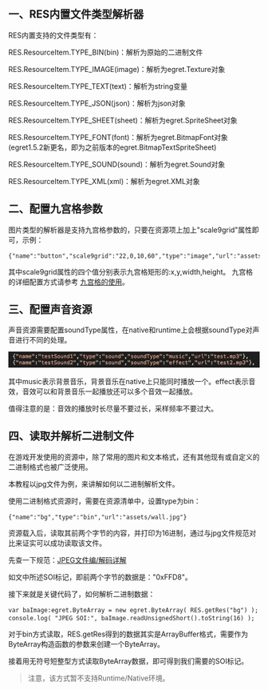 ## 一、RES内置文件类型解析器

RES内置支持的文件类型有：

RES.ResourceItem.TYPE_BIN(bin)：解析为原始的二进制文件

RES.ResourceItem.TYPE_IMAGE(image)：解析为egret.Texture对象

RES.ResourceItem.TYPE_TEXT(text)：解析为string变量

RES.ResourceItem.TYPE_JSON(json)：解析为json对象

RES.ResourceItem.TYPE_SHEET(sheet)：解析为egret.SpriteSheet对象

RES.ResourceItem.TYPE_FONT(font)：解析为egret.BitmapFont对象      (egret1.5.2新更名，即为之前版本的egret.BitmapTextSpriteSheet)

RES.ResourceItem.TYPE_SOUND(sound)：解析为egret.Sound对象

RES.ResourceItem.TYPE_XML(xml)：解析为egret.XML对象

## 二、配置九宫格参数

图片类型的解析器是支持九宫格参数的，只要在资源项上加上"scale9grid"属性即可，示例：

```
{"name":"button","scale9grid":"22,0,10,60","type":"image","url":"assets/button.png"}
```

其中scale9grid属性的四个值分别表示九宫格矩形的:x,y,width,height。 九宫格的详细配置方式请参考 [九宫格的使用](../../../Engine2D/bitmapTexture/scale9Grid/)。

## 三、配置声音资源

声音资源需要配置soundType属性，在native和runtime上会根据soundType对声音进行不同的处理。

![](556563e7662ee.jpg)

其中music表示背景音乐，背景音乐在native上只能同时播放一个。effect表示音效，音效可以和背景音乐一起播放还可以多个音效一起播放。

值得注意的是：音效的播放时长尽量不要过长，采样频率不要过大。

## 四、读取并解析二进制文件

在游戏开发使用的资源中，除了常用的图片和文本格式，还有其他现有或自定义的二进制格式也被广泛使用。

本教程以jpg文件为例，来讲解如何以二进制解析文件。

使用二进制格式资源时，需要在资源清单中，设置type为bin：

```
{"name":"bg","type":"bin","url":"assets/wall.jpg"}
```
资源载入后，读取其前两个字节的内容，并打印为16进制，通过与jpg文件规范对比来证实可以成功读取该文件。

先查一下规范：[JPEG文件编/解码详解](http://blog.csdn.net/lpt19832003/article/details/1713718)

如文中所述SOI标记，即前两个字节的数据是："0xFFD8"。

接下来就是关键代码了，如何解析二进制数据：

```
var baImage:egret.ByteArray = new egret.ByteArray( RES.getRes("bg") );
console.log( "JPEG SOI:", baImage.readUnsignedShort().toString(16) );
```

对于bin方式读取，RES.getRes得到的数据其实是ArrayBuffer格式，需要作为ByteArray构造函数的参数来创建一个ByteArray。

接着用无符号短整型方式读取ByteArray数据，即可得到我们需要的SOI标记。

>注意，该方式暂不支持Runtime/Native环境。


